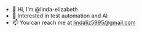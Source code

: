 - 👋 Hi, I’m @linda-elizabeth
- 👀 Interested in test automation and AI
- 📫 You can reach me at lindaliz5995@gmail.com

<!---
linda-elizabeth/linda-elizabeth is a ✨ special ✨ repository because its `README.md` (this file) appears on your GitHub profile.
You can click the Preview link to take a look at your changes.
--->
